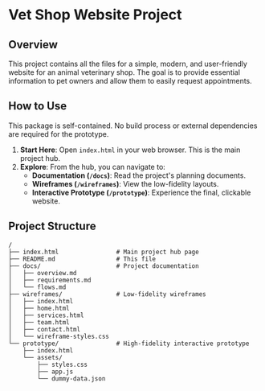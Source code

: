 # Vet Shop Website Project

## Overview

This project contains all the files for a simple, modern, and user-friendly website for an animal veterinary shop. The goal is to provide essential information to pet owners and allow them to easily request appointments.

## How to Use

This package is self-contained. No build process or external dependencies are required for the prototype.

1.  **Start Here**: Open `index.html` in your web browser. This is the main project hub.
2.  **Explore**: From the hub, you can navigate to:
    *   **Documentation (`/docs`)**: Read the project's planning documents.
    *   **Wireframes (`/wireframes`)**: View the low-fidelity layouts.
    *   **Interactive Prototype (`/prototype`)**: Experience the final, clickable website.

## Project Structure

```
/
├── index.html                # Main project hub page
├── README.md                 # This file
├── docs/                     # Project documentation
│   ├── overview.md
│   ├── requirements.md
│   └── flows.md
├── wireframes/               # Low-fidelity wireframes
│   ├── index.html
│   ├── home.html
│   ├── services.html
│   ├── team.html
│   ├── contact.html
│   └── wireframe-styles.css
└── prototype/                # High-fidelity interactive prototype
    ├── index.html
    └── assets/
        ├── styles.css
        ├── app.js
        └── dummy-data.json
```
